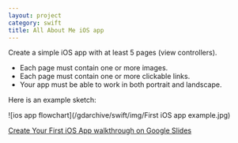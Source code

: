 ```yaml
---
layout: project
category: swift
title: All About Me iOS app
---
```


Create a simple iOS app with at least 5 pages (view controllers).

  - Each page must contain one or more images.
  - Each page must contain one or more clickable links.
  - Your app must be able to work in both portrait and landscape.

Here is an example sketch:

![ios app flowchart](/gdarchive/swift/img/First iOS app example.jpg)

[Create Your First iOS App walkthrough on Google Slides](https://docs.google.com/presentation/d/e/2PACX-1vQjdlP7T0J4jfScFZJhlN0GYtLn3rCKPqqWmD30iUXzUuSwKe9TAfe00qpiyA_wnqztrkAIt1k0-muQ/pub?start=false&loop=false&delayms=3000&slide=id.p)

